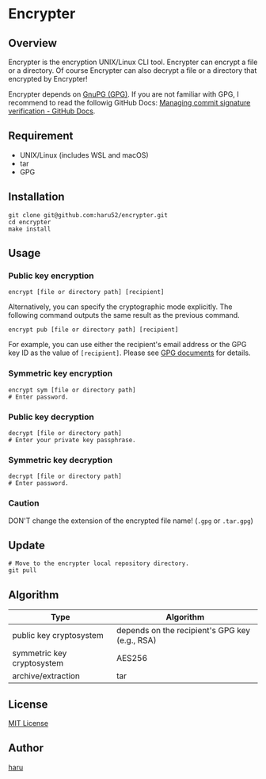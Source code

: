# Encrypter

## Overview

Encrypter is the encryption UNIX/Linux CLI tool. Encrypter can encrypt a file or a directory. Of course Encrypter can also decrypt a file or a directory that encrypted by Encrypter!

Encrypter depends on [GnuPG (GPG)](https://gnupg.org/). If you are not familiar with GPG, I recommend to read the followig GitHub Docs: [Managing commit signature verification - GitHub Docs](https://docs.github.com/en/authentication/managing-commit-signature-verification).

## Requirement

- UNIX/Linux (includes WSL and macOS)
- tar
- GPG

## Installation

```console
git clone git@github.com:haru52/encrypter.git
cd encrypter
make install
```

## Usage

### Public key encryption

```console
encrypt [file or directory path] [recipient]
```

Alternatively, you can specify the cryptographic mode explicitly. The following command outputs the same result as the previous command.

```console
encrypt pub [file or directory path] [recipient]
```

For example, you can use either the recipient's email address or the GPG key ID as the value of `[recipient]`. Please see [GPG documents](https://www.gnupg.org/documentation/index.html) for details.

### Symmetric key encryption

```console
encrypt sym [file or directory path]
# Enter password.
```

### Public key decryption

```console
decrypt [file or directory path]
# Enter your private key passphrase.
```

### Symmetric key decryption

```console
decrypt [file or directory path]
# Enter password.
```

### Caution

DON'T change the extension of the encrypted file name! (`.gpg` or `.tar.gpg`)

## Update

```console
# Move to the encrypter local repository directory.
git pull
```

## Algorithm

| Type | Algorithm |
|-|-|
| public key cryptosystem | depends on the recipient's GPG key (e.g., RSA) |
| symmetric key cryptosystem | AES256 |
| archive/extraction | tar |

## License

[MIT License](LICENSE)

## Author

[haru](https://haru52.com/)
